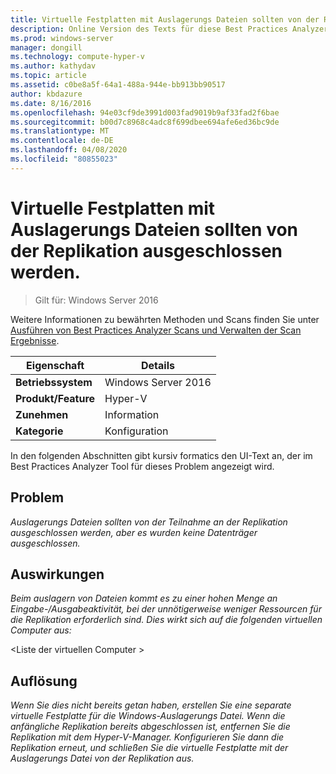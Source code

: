 ```yaml
---
title: Virtuelle Festplatten mit Auslagerungs Dateien sollten von der Replikation ausgeschlossen werden.
description: Online Version des Texts für diese Best Practices Analyzer Regel.
ms.prod: windows-server
manager: dongill
ms.technology: compute-hyper-v
ms.author: kathydav
ms.topic: article
ms.assetid: c0be8a5f-64a1-488a-944e-bb913bb90517
author: kbdazure
ms.date: 8/16/2016
ms.openlocfilehash: 94e03cf9de3991d003fad9019b9af33fad2f6bae
ms.sourcegitcommit: b00d7c8968c4adc8f699dbee694afe6ed36bc9de
ms.translationtype: MT
ms.contentlocale: de-DE
ms.lasthandoff: 04/08/2020
ms.locfileid: "80855023"
---
```

# <a name="virtual-hard-disks-with-paging-files-should-be-excluded-from-replication"></a>Virtuelle Festplatten mit Auslagerungs Dateien sollten von der Replikation ausgeschlossen werden.

>Gilt für: Windows Server 2016

Weitere Informationen zu bewährten Methoden und Scans finden Sie unter [Ausführen von Best Practices Analyzer Scans und Verwalten der Scan Ergebnisse](https://go.microsoft.com/fwlink/p/?LinkID=223177).  
  
|Eigenschaft|Details|  
|-|-|  
|**Betriebssystem**|Windows Server 2016|  
|**Produkt/Feature**|Hyper-V|  
|**Zunehmen**|Information|  
|**Kategorie**|Konfiguration|  
  
In den folgenden Abschnitten gibt kursiv formatics den UI-Text an, der im Best Practices Analyzer Tool für dieses Problem angezeigt wird.  
  
## <a name="issue"></a>Problem  
*Auslagerungs Dateien sollten von der Teilnahme an der Replikation ausgeschlossen werden, aber es wurden keine Datenträger ausgeschlossen.*  
  
## <a name="impact"></a>Auswirkungen  
*Beim auslagern von Dateien kommt es zu einer hohen Menge an Eingabe-/Ausgabeaktivität, bei der unnötigerweise weniger Ressourcen für die Replikation erforderlich sind. Dies wirkt sich auf die folgenden virtuellen Computer aus:*  
  
\<Liste der virtuellen Computer >  
  
## <a name="resolution"></a>Auflösung  
*Wenn Sie dies nicht bereits getan haben, erstellen Sie eine separate virtuelle Festplatte für die Windows-Auslagerungs Datei. Wenn die anfängliche Replikation bereits abgeschlossen ist, entfernen Sie die Replikation mit dem Hyper-V-Manager. Konfigurieren Sie dann die Replikation erneut, und schließen Sie die virtuelle Festplatte mit der Auslagerungs Datei von der Replikation aus.*  
  


